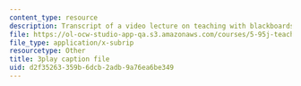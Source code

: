 ```yaml
---
content_type: resource
description: Transcript of a video lecture on teaching with blackboards and slides.
file: https://ol-ocw-studio-app-qa.s3.amazonaws.com/courses/5-95j-teaching-college-level-science-and-engineering-spring-2009/d2f35263359b6dcb2adb9a76ea6be349_QcRteDU9Eco.srt
file_type: application/x-subrip
resourcetype: Other
title: 3play caption file
uid: d2f35263-359b-6dcb-2adb-9a76ea6be349
---
```


